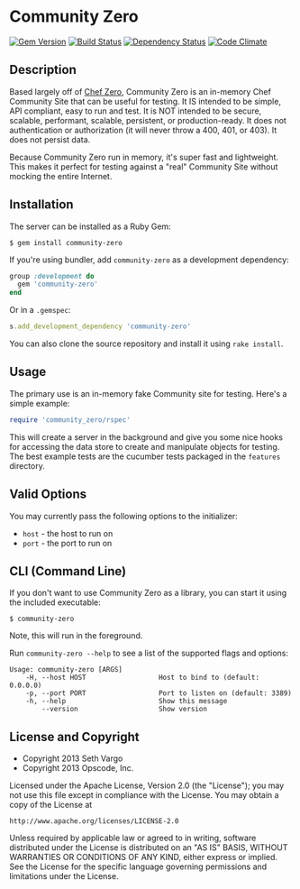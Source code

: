 Community Zero
==============
[![Gem Version](https://badge.fury.io/rb/community-zero.png)](http://badge.fury.io/rb/community-zero)
[![Build Status](https://travis-ci.org/sethvargo/community-zero.png?branch=master)](https://travis-ci.org/sethvargo/community-zero)
[![Dependency Status](https://gemnasium.com/sethvargo/community-zero.png)](https://gemnasium.com/sethvargo/community-zero)
[![Code Climate](https://codeclimate.com/github/sethvargo/community-zero.png)](https://codeclimate.com/github/sethvargo/community-zero)

Description
-----------
Based largely off of [Chef Zero](https://github.com/jkeiser/chef-zero), Community Zero is an in-memory Chef Community Site that can be useful for testing. It IS intended to be simple, API compliant, easy to run and test. It is NOT intended to be secure, scalable, performant, scalable, persistent, or production-ready. It does not authentication or authorization (it will never throw a 400, 401, or 403). It does not persist data.

Because Community Zero run in memory, it's super fast and lightweight. This makes it perfect for testing against a "real" Community Site without mocking the entire Internet.

Installation
------------
The server can be installed as a Ruby Gem:

    $ gem install community-zero

If you're using bundler, add `community-zero` as a development dependency:

```ruby
group :development do
  gem 'community-zero'
end
```

Or in a `.gemspec`:

```ruby
s.add_development_dependency 'community-zero'
```

You can also clone the source repository and install it using `rake install`.

Usage
-----
The primary use is an in-memory fake Community site for testing. Here's a simple example:

```ruby
require 'community_zero/rspec'
```

This will create a server in the background and give you some nice hooks for accessing the data store to create and manipulate objects for testing. The best example tests are the cucumber tests packaged in the `features` directory.

Valid Options
-------------
You may currently pass the following options to the initializer:

- `host` - the host to run on
- `port` - the port to run on

CLI (Command Line)
------------------
If you don't want to use Community Zero as a library, you can start it using the included executable:

    $ community-zero

Note, this will run in the foreground.

Run `community-zero --help` to see a list of the supported flags and options:

```text
Usage: community-zero [ARGS]
    -H, --host HOST                  Host to bind to (default: 0.0.0.0)
    -p, --port PORT                  Port to listen on (default: 3389)
    -h, --help                       Show this message
        --version                    Show version
```

License and Copyright
---------------------
- Copyright 2013 Seth Vargo
- Copyright 2013 Opscode, Inc.

Licensed under the Apache License, Version 2.0 (the "License");
you may not use this file except in compliance with the License.
You may obtain a copy of the License at

    http://www.apache.org/licenses/LICENSE-2.0

Unless required by applicable law or agreed to in writing, software
distributed under the License is distributed on an "AS IS" BASIS,
WITHOUT WARRANTIES OR CONDITIONS OF ANY KIND, either express or implied.
See the License for the specific language governing permissions and
limitations under the License.
